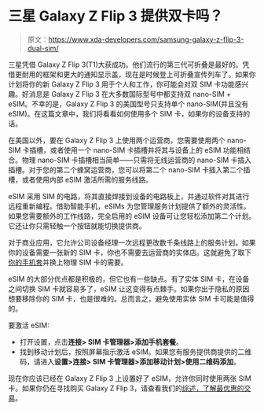 # 三星 Galaxy Z Flip 3 提供双卡吗？

> 原文：<https://www.xda-developers.com/samsung-galaxy-z-flip-3-dual-sim/>

三星凭借 Galaxy Z Flip 3(T1)大获成功。他们流行的第三代可折叠是最好的。凭借更耐用的框架和更大的通知显示盖，现在是时候登上可折叠宣传列车了。如果你计划将你的新 Galaxy Z Flip 3 用于个人和工作，你可能会对双 SIM 卡功能感兴趣。好消息是 Galaxy Z Flip 3 在大多数国际型号中都支持双 nano-SIM + eSIM。不幸的是，Galaxy Z Flip 3 的美国型号只支持单个 nano-SIM(并且没有 eSIM)。在这篇文章中，我们将看看如何使用多个 SIM 卡，如果你的设备支持的话。

在美国以外，要在 Galaxy Z Flip 3 上使用两个运营商，您需要使用两个 nano-SIM 卡插槽，或者使用一个 nano-SIM 卡插槽并将其与设备上的 eSIM 功能相结合。物理 nano-SIM 卡插槽相当简单——只需将无线运营商的 nano-SIM 卡插入插槽。对于您的第二个蜂窝运营商，您可以将第二个 nano-SIM 卡插入第二个插槽，或者使用内部 eSIM 激活所需的服务线路。

eSIM 采用 SIM 的电路，将其直接焊接到设备的电路板上，并通过软件对其进行远程重新编程。借助智能手机，eSIMs 为您管理服务计划提供了额外的灵活性。如果您需要额外的工作线路，完全启用的 eSIM 设备可让您轻松添加第二个计划。它还让你只需轻触一个按钮就能切换提供商。

对于商业应用，它允许公司设备经理一次远程更改数千条线路上的服务计划。如果你的设备需要一张新的 SIM 卡，你也不需要去运营商的实体店。这就避免了取下[你的手机套](https://www.xda-developers.com/best-galaxy-z-flip-3-cases/)并换上物理 SIM 卡的需要。

eSIM 的大部分优点都是积极的，但它也有一些缺点。有了实体 SIM 卡，在设备之间切换 SIM 卡就容易多了，eSIM 让这变得有点棘手。如果你出于隐私的原因想要移除你的 SIM 卡，也是很难的。总而言之，避免使用实体 SIM 卡可能是值得的。

要激活 eSIM:

*   打开设置，点击**连接> SIM 卡管理器>添加手机套餐**。
*   找到移动计划后，按照屏幕指示激活 eSIM。如果您有服务提供商提供的二维码，请进入**设置>连接> SIM 卡管理器>添加移动计划>使用二维码添加**。

现在你应该已经在 Galaxy Z Flip 3 上设置好了 eSIM，允许你同时使用两张 SIM 卡。如果你仍在寻找购买 Galaxy Z Flip 3，请查看我们的[综述，了解最优惠的交易](https://www.xda-developers.com/best-galaxy-z-flip-3-deals/)。